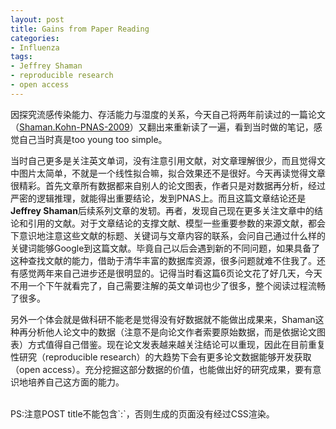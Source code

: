 ```yaml
---
layout: post
title: Gains from Paper Reading
categories:
- Influenza
tags:
- Jeffrey Shaman
- reproducible research
- open access
---
```


因探究流感传染能力、存活能力与湿度的关系，今天自己将两年前读过的一篇论文（[Shaman.Kohn-PNAS-2009](http://www.pnas.org/content/106/9/3243)）又翻出来重新读了一遍，看到当时做的笔记，感觉自己当时真是too young too simple。

当时自己更多是关注英文单词，没有注意引用文献，对文章理解很少，而且觉得文中图片太简单，不就是一个线性拟合嘛，拟合效果还不是很好。今天再读觉得文章很精彩。首先文章所有数据都来自别人的论文图表，作者只是对数据再分析，经过严密的逻辑推理，就能得出重要结论，发到PNAS上。而且这篇文章结论还是**Jeffrey Shaman**后续系列文章的发轫。再者，发现自己现在更多关注文章中的结论和引用的文献。对于文章结论的支撑文献、模型一些重要参数的来源文献，都会下意识地注意这些文献的标题、关键词与文章内容的联系，会问自己通过什么样的关键词能够Google到这篇文献。毕竟自己以后会遇到新的不同问题，如果具备了这种查找文献的能力，借助于清华丰富的数据库资源，很多问题就难不住我了。还有感觉两年来自己进步还是很明显的。记得当时看这篇6页论文花了好几天，今天不用一个下午就看完了，自己需要注解的英文单词也少了很多，整个阅读过程流畅了很多。

另外一个体会就是做科研不能老是觉得没有好数据就不能做出成果来，Shaman这种再分析他人论文中的数据（注意不是向论文作者索要原始数据，而是依据论文图表）方式值得自己借鉴。现在论文发表越来越关注结论可以重现，因此在目前重复性研究（reproducible research）的大趋势下会有更多论文数据能够开发获取（open access）。充分挖掘这部分数据的价值，也能做出好的研究成果，要有意识地培养自己这方面的能力。

<br>
PS:注意POST title不能包含`:`，否则生成的页面没有经过CSS渲染。